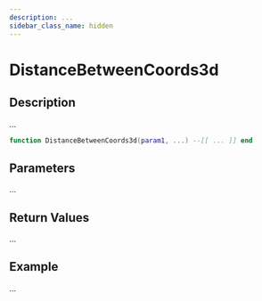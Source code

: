 ```yaml
---
description: ...
sidebar_class_name: hidden
---
```


# DistanceBetweenCoords3d

## Description

...

```lua
function DistanceBetweenCoords3d(param1, ...) --[[ ... ]] end
```

## Parameters

...

## Return Values

...

## Example

...

